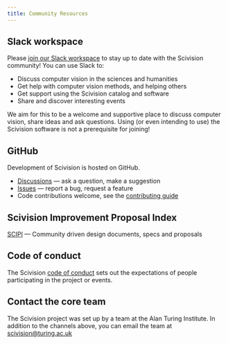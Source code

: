 ```yaml
---
title: Community Resources
---
```


## Slack workspace
Please [join our Slack workspace](https://forms.office.com/e/cW28TK4aui) 
to stay up to date with the Scivision community! You can use Slack to:
-   Discuss computer vision in the sciences and humanities
-   Get help with computer vision methods, and helping others
-   Get support using the Scivision catalog and software
-   Share and discover interesting events

We aim for this to be a welcome and supportive place to discuss
computer vision, share ideas and ask questions. Using (or even
intending to use) the Scivision software is not a prerequisite for
joining!

## GitHub
Development of Scivision is hosted on GitHub.
-   [Discussions](https://github.com/alan-turing-institute/scivision/discussions) — ask a question, make a suggestion
-   [Issues](https://github.com/alan-turing-institute/scivision/issues) — report a bug, request a feature
-   Code contributions welcome, see the [contributing guide](https://scivision.readthedocs.io/en/latest/contributing.html)

## Scivision Improvement Proposal Index
[SCIPI](https://scivision.readthedocs.io/en/latest/scip_index.html) — Community driven design documents, specs and proposals

## Code of conduct
The Scivision [code of conduct](https://github.com/alan-turing-institute/scivision/blob/main/CODE_OF_CONDUCT.md)
sets out the expectations of people participating in the project or
events.

## Contact the core team
The Scivision project was set up by a team at the Alan Turing Institute. In
addition to the channels above, you can email the team at
[scivision@turing.ac.uk](mailto:scivision@turing.ac.uk)
